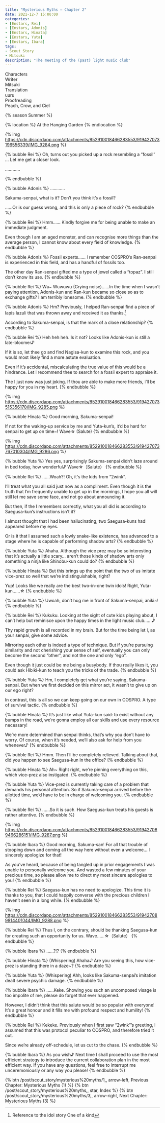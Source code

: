 ```yaml
---
title: "Mysterious Myths – Chapter 2"
date: 2021-12-7 15:00:00
categories:
- [Enstars, Rei]
- [Enstars, Adonis]
- [Enstars, Hinata]
- [Enstars, Yuta]
- [Enstars, Ibara]
tags:
- Scout Story
- Mitsuki
description: "The meeting of the (past) light music club"
---
```

<div class="three-wrapper" style="--storyColor:#965e7d;--storyColor-rgb:150,94,125;--storyColor-h:326.8;--storyColor-s: 23%;--storyColor-l:47.8%;">
    <div class="info-area">
        <div class="info">
            <div class="info-item characters">
                <div class="label">
                    Characters
                </div>
                <div class="value">
								<a href="/categories/Enstars/Rei" character="Rei"></a>
                <a href="/categories/Enstars/Hinata" character="Hinata"></a>
<a href="/categories/Enstars/Yuta" character="Yuta"></a>
<a href="/categories/Enstars/Ibara" character="Ibara"></a>
<a href="/categories/Enstars/Adonis" character="Adonis"></a>
                               </div>
            </div>
            <div class="info-item one">
                <div class="label">
                    Writer
                </div>
                <div class="value">
                    Mitsuki
                </div>
            </div>
            <div class="info-item two">
                <div class="label">
                    Translation
                </div>
                <div class="value">
                    uuru
                </div>
            </div>
            <div class="info-item three">
                <div class="label">
                   Proofreading
                </div>
                <div class="value">
                    Peach, Crow, and Ciel
                </div>
            </div>
        </div>
    </div>
</div>


{% season Summer %}

{% location %}
At the Hanging Garden
{% endlocation %}

{% img https://cdn.discordapp.com/attachments/852910018466283553/919427073196556339/IMG_9284.png %}

{% bubble Rei %}
Oh, turns out you picked up a rock resembling a “fossil” ... Let me get a closer look.

…………

{% endbubble %}

{% bubble Adonis %}
…………

Sakuma-senpai, what is it? Don’t you think it’s a fossil?

……Or is our guess wrong, and this is only a piece of rock?
{% endbubble %}

{% bubble Rei %}
Hmm…… Kindly forgive me for being unable to make an immediate judgment.

Even though I am an aged monster, and can recognise more things than the average person, I cannot know about every field of knowledge.
{% endbubble %}

{% bubble Adonis %}
Fossil experts…… I remember COSPRO’s Ran-senpai is experienced in this field, and has a handful of fossils too.

The other day Ran-senpai gifted me a type of jewel called a “topaz”. I still don’t know its use.
{% endbubble %}

{% bubble Rei %}
Wu~ Wuwuwu (Crying noise)……In the time when I wasn't paying attention, Adonis-kun and Ran-kun became so close so as to exchange gifts? I am terribly lonesome.
{% endbubble %}

{% bubble Adonis %}
Hm? Previously, I helped Ran-senpai find a piece of lapis lazuli that was thrown away and received it as thanks.[^1]

According to Sakuma-senpai, is that the mark of a close relationship?
{% endbubble %}

{% bubble Rei %}
Heh heh heh. Is it not? Looks like Adonis-kun is still a late-bloomer♪

If it is so, let thee go and find Nagisa-kun to examine this rock, and you would most likely find a more astute evaluation.

Even if it’s accidental, miscalculating the true value of this would be a hindrance. Let I recommend thee to search for a fossil expert to appraise it.

The I just now was just joking. If thou are able to make more friends, I’ll be happy for you in my heart.
{% endbubble %}

{% img https://cdn.discordapp.com/attachments/852910018466283553/919427073515356170/IMG_9285.png %}

{% bubble Hinata %}
Good morning, Sakuma-senpai!

If not for the waking-up service by me and Yuta-kun’s, it’d be hard for senpai to get up on time~! Wave☆ (Salute)
{% endbubble %}

{% img https://cdn.discordapp.com/attachments/852910018466283553/919427073767010304/IMG_9286.png %}


{% bubble Yuta %}
Yes yes, surprisingly Sakuma-senpai didn’t laze around in bed today, how wonderful♪ Wave☆（Salute）
{% endbubble %}

{% bubble Rei %}
……Woah?! Oh, it's the kids from “2wink”.

I’ll treat what you all said just now as a compliment. Even though it is the truth that I’m frequently unable to get up in the mornings, I hope you all will still let me save some face, and not go about announcing it.

But then, if the I remembers correctly, what you all did is according to Saegusa-kun’s instructions isn’t it?

I almost thought that I had been hallucinating, two Saegusa-kuns had appeared before my eyes.

Or is it that I assumed such a lowly snake-like existence, has advanced to a stage where he is capable of performing shadow arts?
{% endbubble %}

{% bubble Yuta %}
Ahaha. Although the vice prez may be so interesting that it’s actually a little scary… aren’t those kinds of shadow arts only something a ninja like Shinobu-kun could do?
{% endbubble %}

{% bubble Hinata %}
But this brings up the point that the two of us imitate vice-prez so well that we’re indistinguishable, right?

Yup! Looks like we really are the best two-in-one twin idols! Right, Yuta-kun……☆
{% endbubble %}

{% bubble Yuta %}
Uwoah, don’t hug me in front of Sakuma-senpai, aniki~!
{% endbubble %}

{% bubble Rei %}
Kukuku. Looking at the sight of cute kids playing about, I can’t help but reminisce upon the happy times in the light music club……♪

Thy rapid growth is all recorded in my brain.  But for the time being let I, as your senpai, give some advice.

Mirroring each other is indeed a type of technique. But if you’re pursuing similarity and not cherishing your sense of self, eventually you can only become the second “other”, and not the one and only “ego”.

Even though it just could be me being a busybody.  If thou really likes it, you could ask Hibiki-kun to teach you the tricks of the trade.
{% endbubble %}

{% bubble Yuta %}
Hm, I completely get what you’re saying, Sakuma-senpai. But when we first decided on this mirror act, it wasn’t to give up on our ego right?

In contrast, this is all so we can keep going on our own in COSPRO. A type of survival tactic.
{% endbubble %}

{% bubble Hinata %}
It’s just like what Yuta-kun said: to exist without any bumps in the road, we’re gonna employ all our skills and use every resource necessary!

We’re more determined than senpai thinks, that’s why you don’t have to worry. Of course, when it’s needed, we’ll also ask for help from you whenever♪
{% endbubble %}

{% bubble Rei %}
Hmm. Then I’ll be completely relieved. Talking about that, did you happen to see Saegusa-kun in the office?
{% endbubble %}

{% bubble Hinata %}
Ah~ Right right, we’re pinning everything on this, which vice-prez also instigated.
{% endbubble %}

{% bubble Yuta %}
Vice-prez is currently taking care of a problem that demands his personal attention. So if Sakuma-senpai arrived before the allotted time, we’d have to be in charge of welcoming you.
{% endbubble %}

{% bubble Rei %}
……So it is such. How Saegusa-kun treats his guests is rather attentive.
{% endbubble %}

{% img https://cdn.discordapp.com/attachments/852910018466283553/919427089466286151/IMG_9287.png %}

{% bubble Ibara %}
Good morning, Sakuma-san! For all that trouble of stooping down and coming all the way here without even a welcome… I sincerely apologize for that!

As you’ve heard, because of being tangled up in prior engagements I was unable to personally welcome you. And wasted a few minutes of your precious time, so please allow me to direct my most sincere apologies to you!
{% endbubble %}

{% bubble Rei %}
Saegusa-kun has no need to apologize. This time it is thanks to you, that I could happily converse with the precious children I haven’t seen in a long while.
{% endbubble %}

{% img https://cdn.discordapp.com/attachments/852910018466283553/919427089814401044/IMG_9288.png %}

{% bubble Rei %}
Thus I, on the contrary, should be thanking Saegusa-kun for creating such an opportunity for us. Wave……☆（Salute）
{% endbubble %}

{% bubble Ibara %}
……?!?
{% endbubble %}

{% bubble Hinata %}
(Whispering) Ahaha♪ Are you seeing this, how vice-prez is standing there in a daze~?
{% endbubble %}

{% bubble Yuta %}
(Whispering) Ahh, looks like Sakuma-senpai’s imitation dealt severe psychic damage.
{% endbubble %}

{% bubble Ibara %}
……Keke. Showing you such an uncomposed visage is too impolite of me, please do forget that ever happened.

However, I didn’t think that this salute would be so popular with everyone! It’s a great honour and it fills me with profound respect and humility!
{% endbubble %}

{% bubble Rei %}
Kekeke. Previously when I first saw “2wink”’s greeting, I assumed that this was protocol peculiar to COSPRO, and therefore tried it out.

Since we’re already off-schedule, let us cut to the chase.
{% endbubble %}

{% bubble Ibara %}
As you wish♪ Next time I shall proceed to use the most efficient strategy to introduce the current collaboration plan in the most efficient way. If you have any questions, feel free to interrupt me unceremoniously or any way you please!
{% endbubble %}


[^1]:  Reference to the idol story One of a kind

<div toc>
  {% btn /post/scout_story/mysterious%20myths/1,, arrow-left, Previous Chapter: Mysterious Myths (1) %}
  {% btn /post/scout_story/mysterious%20myths,, star, Index %}
  {% btn /post/scout_story/mysterious%20myths/3,, arrow-right, Next Chapter: Mysterious Myths (3) %}
</div>
